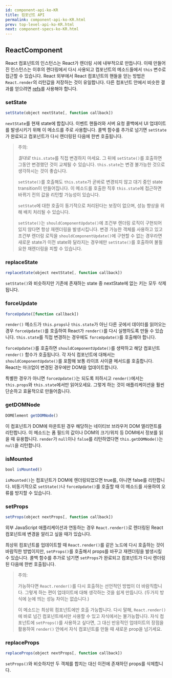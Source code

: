 ```yaml
---
id: component-api-ko-KR
title: 컴포넌트 API
permalink: component-api-ko-KR.html
prev: top-level-api-ko-KR.html
next: component-specs-ko-KR.html
---
```


## ReactComponent

React 컴포넌트의 인스턴스는 React가 렌더링 시에 내부적으로 만듭니다. 이때 만들어진 인스턴스는 이후의 렌더링에서 다시 사용되고 컴포넌트의 메소드들에서 `this` 변수로 접근할 수 있습니다. React 외부에서 React 컴포넌트의 핸들을 얻는 방법은 `React.render`의 리턴값을 저장하는 것이 유일합니다. 다른 컴포넌트 안에서 비슷한 결과를 얻으려면 [refs](/react/docs/more-about-refs-ko-KR.html)를 사용해야 합니다.


### setState

```javascript
setState(object nextState[, function callback])
```

`nextState`를 현재 state에 합칩니다. 이벤트 핸들러와 서버 요청 콜백에서 UI 업데이트를 발생시키기 위해 이 메소드를 주로 사용합니다. 콜백 함수를 추가로 넘기면 `setState`가 완료되고 컴포넌트가 다시 렌더링된 다음에 한번 호출됩니다.

> 주의:
>
> *절대로* `this.state`를 직접 변경하지 마세요. 그 뒤에 `setState()`를 호출하면 그동안 변경했던 것이 교체될 수 있습니다. `this.state`는 변경 불가능한 것으로 생각하시는 것이 좋습니다.
>
> `setState()`를 호출해도 `this.state`가 곧바로 변경되지 않고 대기 중인 state transition이 만들어집니다. 이 메소드를 호출한 직후 `this.state`에 접근하면 바뀌기 전의 값을 리턴할 가능성이 있습니다.
>
> `setState`에 대한 호출이 동기적으로 처리된다는 보장이 없으며, 성능 향상을 위해 배치 처리될 수 있습니다.
>
> `setState()`는 `shouldComponentUpdate()`에 조건부 렌더링 로직이 구현되어 있지 않다면 항상 재렌더링을 발생시킵니다. 변경 가능한 객체를 사용하고 있고 조건부 렌더링 로직을 `shouldComponentUpdate()`에 구현할 수 없는 경우라면 새로운 state가 이전 state와 달라지는 경우에만 `setState()`를 호출하여 불필요한 재렌더링을 피할 수 있습니다.


### replaceState

```javascript
replaceState(object nextState[, function callback])
```

`setState()`와 비슷하지만 기존에 존재하는 state 중 nextState에 없는 키는 모두 삭제됩니다.


### forceUpdate

```javascript
forceUpdate([function callback])
```

`render()` 메소드가 `this.props`나 `this.state`가 아닌 다른 곳에서 데이터를 읽어오는 경우 `forceUpdate()`를 호출하여 React가 `render()`를 다시 실행하도록 만들 수 있습니다. `this.state`를 직접 변경하는 경우에도 `forceUpdate()`를 호출해야 합니다.

`forceUpdate()`를 호출하면 `shouldComponentUpdate()`를 생략하고 해당 컴포넌트 `render()` 함수가 호출됩니다. 각 자식 컴포넌트에 대해서는 `shouldComponentUpdate()`를 포함해 보통 라이프 사이클 메서드를 호출합니다. React는 마크업이 변경된 경우에만 DOM을 업데이트합니다.

특별한 경우가 아니면 `forceUpdate()`는 되도록 피하시고 `render()`에서는 `this.props`와 `this.state`에서만 읽어오세요. 그렇게 하는 것이 애플리케이션을 훨씬 단순하고 효율적으로 만들어줍니다.


### getDOMNode

```javascript
DOMElement getDOMNode()
```

이 컴포넌트가 DOM에 마운트된 경우 해당하는 네이티브 브라우저 DOM 엘리먼트를 리턴합니다. 이 메소드는 폼 필드의 값이나 DOM의 크기/위치 등 DOM에서 정보를 읽을 때 유용합니다. `render`가 `null`이나 `false`를 리턴하였다면 `this.getDOMNode()`는 `null`을 리턴합니다.


### isMounted

```javascript
bool isMounted()
```

`isMounted()`는 컴포넌트가 DOM에 렌더링되었으면 true를, 아니면 false를 리턴합니다. 비동기적으로 `setState()`나 `forceUpdate()`를 호출할 때 이 메소드를 사용하여 오류를 방지할 수 있습니다.


### setProps

```javascript
setProps(object nextProps[, function callback])
```

외부 JavaScript 애플리케이션과 연동하는 경우 `React.render()`로 렌더링된 React 컴포넌트에 변경을 알리고 싶을 때가 있습니다.

최상위 컴포넌트를 업데이트할 때 `React.render()`를 같은 노드에 다시 호출하는 것이 바람직한 방법이지만, `setProps()`를 호출해서 props를 바꾸고 재렌더링을 발생시킬 수 있습니다. 콜백 함수를 추가로 넘기면 `setProps`가 완료되고 컴포넌트가 다시 렌더링된 다음에 한번 호출됩니다.

> 주의:
>
> 가능하다면 `React.render()`를 다시 호출하는 선언적인 방법이 더 바람직합니다. 그렇게 하는 편이 업데이트에 대해 생각하는 것을 쉽게 만듭니다. (두가지 방식에 눈에 띄는 성능 차이는 없습니다.)
>
> 이 메소드는 최상위 컴포넌트에만 호출 가능합니다. 다시 말해, `React.render()`에 바로 넘긴 컴포넌트에서만 사용할 수 있고 자식에서는 불가능합니다. 자식 컴포넌트에 `setProps()`를 사용하고 싶다면, 그 대신 반응적인 업데이트의 장점을 활용하여 `render()` 안에서 자식 컴포넌트를 만들 때 새로운 prop을 넘기세요.


### replaceProps

```javascript
replaceProps(object nextProps[, function callback])
```

`setProps()`와 비슷하지만 두 객체를 합치는 대신 이전에 존재하던 props를 삭제합니다.
